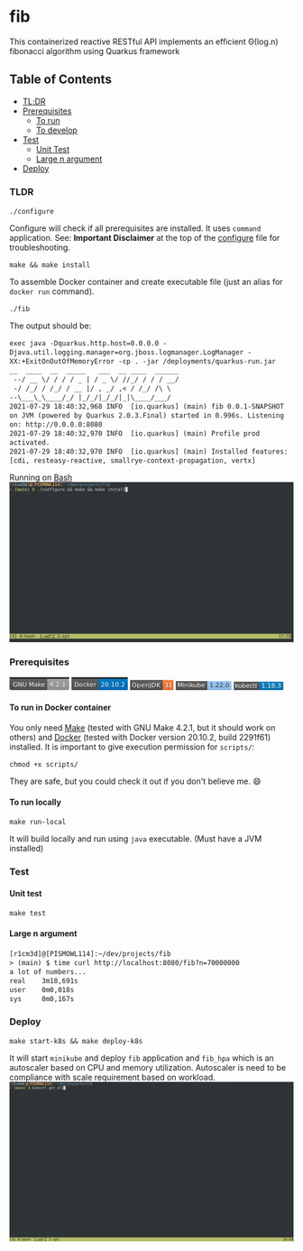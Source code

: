 # fib
This containerized reactive RESTful API implements an efficient Θ(log.n) fibonacci algorithm using Quarkus framework

## Table of Contents
* [TL;DR](#tldr)
* [Prerequisites](#prerequisites)
    * [To run](#to-run-in-docker-container)
    * [To develop](#to-run-locally)
* [Test](#test)
    * [Unit Test](#unit-test)
    * [Large n argument](#large-n-argument)
* [Deploy](#deploy)

### TLDR
``` shell
./configure
```
Configure will check if all prerequisites are installed. It uses `command` application.
See: **Important Disclaimer** at the top of the [configure](scripts/configure.sh) file for troubleshooting.
``` shell
make && make install
```
To assemble Docker container and create executable file (just an alias for `docker run` command).
``` shell
./fib
```
The output should be:
``` shell
exec java -Dquarkus.http.host=0.0.0.0 -Djava.util.logging.manager=org.jboss.logmanager.LogManager -XX:+ExitOnOutOfMemoryError -cp . -jar /deployments/quarkus-run.jar
__  ____  __  _____   ___  __ ____  ______
 --/ __ \/ / / / _ | / _ \/ //_/ / / / __/
 -/ /_/ / /_/ / __ |/ , _/ ,< / /_/ /\ \
--\___\_\____/_/ |_/_/|_/_/|_|\____/___/
2021-07-29 18:40:32,968 INFO  [io.quarkus] (main) fib 0.0.1-SNAPSHOT on JVM (powered by Quarkus 2.0.3.Final) started in 0.996s. Listening on: http://0.0.0.0:8080
2021-07-29 18:40:32,970 INFO  [io.quarkus] (main) Profile prod activated.
2021-07-29 18:40:32,970 INFO  [io.quarkus] (main) Installed features: [cdi, resteasy-reactive, smallrye-context-propagation, vertx]
```
Running on [Bash](https://www.gnu.org/software/bash/)
![](img/tldr.gif)

### Prerequisites
![Make 4.2.1](img/make)
![Docker 20.10.2](img/docker)
![OpenJDK 11](img/java)
![Minikube 1.22.0](img/minikube)
![Kubectl 1.18.3](img/kubectl)

#### To run in Docker container
You only need [Make](https://www.gnu.org/software/make/) (tested with GNU Make 4.2.1, but it should work on others)
and [Docker](https://www.docker.com/) (tested with Docker version 20.10.2, build 2291f61)  installed. It is important to give execution permission for `scripts/`:
``` shell
chmod +x scripts/
```
They are safe, but you could check it out if you don't believe me. :smile:
#### To run locally
``` shell
make run-local
```
It will build locally and run using `java` executable. (Must have a JVM installed)

### Test
#### Unit test
``` shell
make test
```
#### Large n argument
``` shell
[r1cm3d]@[PISMOWL114]:~/dev/projects/fib
> (main) $ time curl http://localhost:8080/fib?n=70000000
a lot of numbers...
real    3m18,691s
user    0m0,018s
sys     0m0,167s
```
### Deploy
``` shell
make start-k8s && make deploy-k8s
```
It will start `minikube` and deploy `fib` application and `fib_hpa` which is an autoscaler based on CPU 
and memory utilization. Autoscaler is need to be compliance with scale requirement based on workload.
![](img/deploy.gif)
